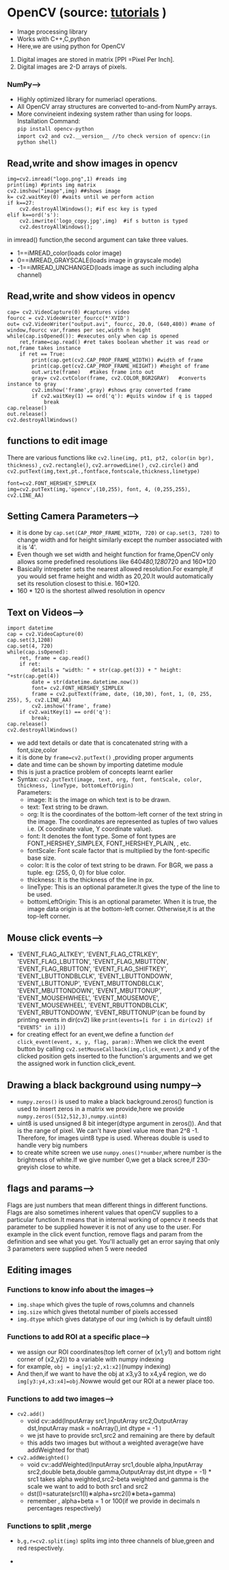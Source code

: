 # OpenCV (source: [tutorials](https://www.youtube.com/watch?v=kdLM6AOd2vc&list=PLS1QulWo1RIa7D1O6skqDQ-JZ1GGHKK-K) )
* Image processing library
* Works with C++,C,python
* Here,we are using python for OpenCV<br>
1. Digital images are stored in matrix [PPI =Pixel Per Inch].<br>
2. Digital images are 2-D arrays of pixels.<br>
### NumPy-->
* Highly optimized library for numeriacl operations.
* All OpenCV array structures are converted to-and-from NumPy arrays.
* More convineient indexing system rather than using for loops.
Installation Command:<br>
`pip install opencv-python`<br>
`import cv2 and cv2.__version__ //to check version of opencv:(in python shell)`

## Read,write and show images in opencv
```import cv2
img=cv2.imread("logo.png",1) #reads img
print(img) #prints img matrix
cv2.imshow("image",img) ##shows image
k= cv2.waitKey(0) #waits until we perform action
if k==27:
	cv2.destroyAllWindows(); #if esc key is typed
elif k==ord('s'):
	cv2.imwrite('logo_copy.jpg',img)  #if s button is typed 
	cv2.destroyAllWindows();
```
in imread() function,the second argument can take three values.
* 1==iMREAD_color(loads color image)
* 0==iMREAD_GRAYSCALE(loads image in grayscale mode)
* -1==iMREAD_UNCHANGED(loads image as such including alpha channel)

## Read,write and show videos in opencv
```import cv2
cap= cv2.VideoCapture(0) #captures video
fourcc = cv2.VideoWriter_fourcc(*'XVID')
out= cv2.VideoWriter("output.avi", fourcc, 20.0, (640,480)) #name of window,fourcc var,frames per sec,width n height
while(cap.isOpened()): #executes only when cap is opened
	ret,frame=cap.read() #ret takes boolean whether it was read or not,frame takes instance 
	if ret == True:
		print(cap.get(cv2.CAP_PROP_FRAME_WIDTH)) #width of frame
		print(cap.get(cv2.CAP_PROP_FRAME_HEIGHT)) #height of frame
		out.write(frame)   #takes frame into out
		gray= cv2.cvtColor(frame, cv2.COLOR_BGR2GRAY)   #converts instance to gray
		cv2.imshow('frame',gray) #shows gray converted frame
		if cv2.waitKey(1) == ord('q'): #quits window if q is tapped
			break
cap.release()
out.release()
cv2.destroyAllWindows()
```

## functions to edit image
There are various functions like ```cv2.line(img, pt1, pt2, color(in bgr), thickness)``` , ```cv2.rectangle()```, ```cv2.arrowedLine()``` , ```cv2.circle()``` and ```cv2.putText(img,text,pt.,fontface,fontscale,thickness,linetype)```
```img = cv2.imread('logo.png')
font=cv2.FONT_HERSHEY_SIMPLEX
img=cv2.putText(img,'opencv',(10,255), font, 4, (0,255,255), cv2.LINE_AA)
```

## Setting Camera Parameters-->
* it is done by ```cap.set(CAP_PROP_FRAME_WIDTH, 720)``` or ```cap.set(3, 720)``` to change width and for height similarly except the number associated with it is '4'.
* Even though we set width and height function for frame,OpenCV only allows some predefined resolutions like 640*480,1280*720 and 160*120
* Basically intrepeter sets the nearest allowed resolution.For example,if you would set frame height and width as 20,20.It would automatically set its resolution closest to thisi.e. 160*120.
* 160 * 120 is the shortest allwed resolution in opencv

## Text on Videos-->
```import cv2
import datetime
cap = cv2.VideoCapture(0)
cap.set(3,1208)
cap.set(4, 720)
while(cap.isOpened):
    ret, frame = cap.read()
    if ret:
        details = "width: " + str(cap.get(3)) + " height: "+str(cap.get(4))
        date = str(datetime.datetime.now())
        font= cv2.FONT_HERSHEY_SIMPLEX
        frame = cv2.putText(frame, date, (10,30), font, 1, (0, 255, 255), 5, cv2.LINE_AA)
        cv2.imshow('frame', frame)
    if cv2.waitKey(1) == ord('q'):
        break;
cap.release()
cv2.destroyAllWindows()
```
* we add text details or date that is concatenated string with a font,size,color
* it is done by ```frame=cv2.putText()``` ,providing proper arguments
* date and time can be shown by importing datetime module
* this is just a practice problem of concepts learnt earlier
* Syntax: ```cv2.putText(image, text, org, font, fontScale, color, thickness, lineType, bottomLeftOrigin)```<br>
Parameters:
	* image: It is the image on which text is to be drawn.
	* text: Text string to be drawn.
	* org: It is the coordinates of the bottom-left corner of the text string in the image. The coordinates are represented as 		  tuples of two values i.e. (X coordinate value, Y coordinate value).
	* font: It denotes the font type. Some of font types are FONT_HERSHEY_SIMPLEX, FONT_HERSHEY_PLAIN, , etc.
	* fontScale: Font scale factor that is multiplied by the font-specific base size.
	* color: It is the color of text string to be drawn. For BGR, we pass a tuple. eg: (255, 0, 0) for blue color.
	* thickness: It is the thickness of the line in px.
	* lineType: This is an optional parameter.It gives the type of the line to be used.
	* bottomLeftOrigin: This is an optional parameter. When it is true, the image data origin is at the bottom-left corner. 		  Otherwise,it is at the top-left corner.
	
## Mouse  click events-->
* 'EVENT_FLAG_ALTKEY', 'EVENT_FLAG_CTRLKEY', 'EVENT_FLAG_LBUTTON', 'EVENT_FLAG_MBUTTON', 'EVENT_FLAG_RBUTTON', 'EVENT_FLAG_SHIFTKEY', 'EVENT_LBUTTONDBLCLK', 'EVENT_LBUTTONDOWN', 'EVENT_LBUTTONUP', 'EVENT_MBUTTONDBLCLK', 'EVENT_MBUTTONDOWN', 'EVENT_MBUTTONUP', 'EVENT_MOUSEHWHEEL', 'EVENT_MOUSEMOVE', 'EVENT_MOUSEWHEEL', 'EVENT_RBUTTONDBLCLK', 'EVENT_RBUTTONDOWN', 'EVENT_RBUTTONUP'(can be found by printing events in dir(cv2) like ```print(events=[i for i in dir(cv2) if "EVENTS" in i])```)
* for creating effect for an event,we define a function ```def click_event(event, x, y, flag, param):```.When we click the event button by calling ```cv2.setMouseCallback(img,click_event)```,x and y of the clicked position gets inserted to the function's arguments and we get the assigned work in function click_event.

## Drawing a black background using numpy-->
* ```numpy.zeros()``` is used to make a black background.zeros() function is used to insert zeros in a matrix we provide,here we provide ```numpy.zeros((512,512,3),numpy.uint8)```
* uint8 is used unsigned 8 bit integer(dtype argument in zeros()). And that is the range of pixel. We can't have pixel value more than 2^8 -1. Therefore, for images uint8 type is used. Whereas double is used to handle very big numbers
* to create white screen we use ```numpy.ones()*number```,where number is the brightness of white.If we give number 0,we get a black scree,if 230-greyish close to white.

## flags and params-->
Flags are just numbers that mean different things in different functions. Flags are also sometimes inherent values that openCV supplies to a particular function.It means that in internal working of opencv it needs that parameter to be supplied however it is not of any use to the user. For example in the click event function, remove flags and param from the definition and see what you get. You'll actually get an error saying that only 3 parameters were supplied when 5 were needed

## Editing images
### Functions to know info about the images-->
* ```img.shape``` which gives the tuple of rows,columns and channels
* ```img.size``` which gives thetotal number of pixels accessed
* ```img.dtype``` which gives datatype of our img (which is by default uint8)
### Functions to add ROI at a specific place-->
* we assign our ROI coordinates(top left corner of (x1,y1) and bottom right corner of (x2,y2)) to a variable with numpy indexing
* for example, ```obj = img[y1:y2,x1:x2]```(numpy indexing)
* And then,if we want to have the obj at x3,y3 to x4,y4 region, we do ```img[y3:y4,x3:x4]=obj```.Nowwe would get our ROI at a newer place too.
### Functions to add two images-->
* ```cv2.add()```
	* void cv::add(InputArray src1,InputArray src2,OutputArray dst,InputArray mask = noArray(),int 	dtype = -1 )	
	* we jst have to provide src1,src2 and remaining are there by default
	* this adds two images but without a weighted average(we have addWeighted for that)
* ```cv2.addWeighted()```
	* void cv::addWeighted(InputArray src1,double alpha,InputArray src2,double beta,double gamma,OutputArray dst,int dtype = -1)		* src1 takes alpha weighted,src2-beta weighted and gamma is the scale we want to add to both src1 and src2
	* dst(I)=saturate(src1(I)∗alpha+src2(I)∗beta+gamma)
	* remember , alpha+beta = 1 or 100(if we provide in decimals n percentages respectively)
### Functions to split ,merge
* ```b,g,r=cv2.split(img)``` splits img into three channels of blue,green and red respectively.
* ```img=cv2.merge((b,g,r)) give sthe the image we started with(the exact same image )




